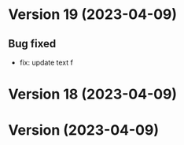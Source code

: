 # Version 19 (2023-04-09)

## Bug fixed
* fix: update text f

# Version 18 (2023-04-09)

# Version  (2023-04-09)
